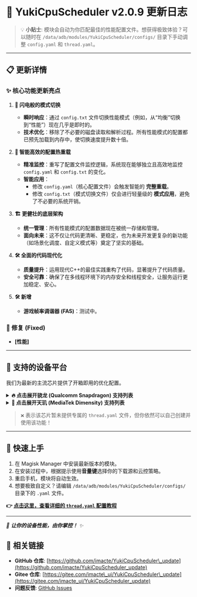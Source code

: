# 🚀 YukiCpuScheduler v2.0.9 更新日志

> 💡 **小贴士**: 模块会自动为你匹配最佳的性能配置文件。想获得极致体验？可以随时在 `/data/adb/modules/YukiCpuScheduler/configs/` 目录下手动调整 `config.yaml` 和 `thread.yaml`。

-----

## 📋 更新详情

### ✨ 核心功能更新亮点

1.  **🚀 闪电般的模式切换**
    * **瞬时响应**：通过 `config.txt` 文件切换性能模式（例如，从“均衡”切换到“性能”）现在几乎是即时的。
    * **技术优化**：移除了不必要的磁盘读取和解析过程。所有性能模式的配置都已预先加载到内存中，使切换速度提升数十倍。

2.  **🧠 智能高效的配置热重载**
    * **精准监控**：重写了配置文件监控逻辑，系统现在能够独立且高效地监控 `config.yaml` 和 `config.txt` 的变化。
    * **智能应用**：
        * 修改 `config.yaml`（核心配置文件）会触发智能的 **完整重载**。
        * 修改 `config.txt`（模式切换文件）仅会进行轻量级的 **模式应用**，避免了不必要的系统开销。

3.  **🏗️ 更健壮的底层架构**
    * **统一管理**：所有性能模式的配置数据现在被统一存储和管理。
    * **面向未来**：这不仅让代码更清晰、更稳定，也为未来开发更复杂的新功能（如场景化调度、自定义模式等）奠定了坚实的基础。

4.  **🛠️ 全面的代码现代化**
    * **质量提升**：运用现代C++的最佳实践重构了代码，显著提升了代码质量。
    * **安全可靠**：确保了在多线程环境下的内存安全和线程安全，让服务运行更加稳定、安心。

5.  **🛠️ 新增**
    * **游戏帧率调谐器 (FAS)**：测试中。

### 🔧 修复 (Fixed)

  - **[性能]** 

-----

## 📱 支持的设备平台

我们为最新的主流芯片提供了开箱即用的优化配置。

<details>
<summary><b>🔥 点击展开骁龙 (Qualcomm Snapdragon) 支持列表</b></summary>

| 处理器型号 | 主配置文件 | 线程配置文件 |
|---|---|---|
| 骁龙 8 至尊版 | ✅ | ❌ (即将支持) |
| 骁龙 8 Gen 3 (sm8650) | ✅ | ✅ |
| 骁龙 8 Gen 2 (sm8550) | ✅ | ✅ |
| 骁龙 8+ Gen 1 (sm8475) | ✅ | ❌ (即将支持) |
| 骁龙 8 Gen 1 (sm8450) | ✅ | ❌ (即将支持) |
| 骁龙 888 (sm8350) | ✅ | ❌ (即将支持) |
| 骁龙 870 (sm8250-ac) | ✅ | ❌ (即将支持) |
| 骁龙 855 (sm8150) | ✅ | ❌ (即将支持) |
| 骁龙 7+ Gen 2 (sm7475) | ✅ | ❌ (即将支持) |

</details>

<details>
<summary><b>💎 点击展开天玑 (MediaTek Dimensity) 支持列表</b></summary>

| 处理器型号 | 主配置文件 | 线程配置文件 |
|---|---|---|
| 天玑 9300 (mt6989) | ✅ | ❌ (即将支持) |
| 天玑 9200+ (mt6985z) | ✅ | ❌ (即将支持) |
| 天玑 9200 (mt6985) | ✅ | ❌ (即将支持) |
| 天玑 9000+ (mt6983z) | ✅ | ❌ (即将支持) |
| 天玑 9000 (mt6983) | ✅ | ❌ (即将支持) |
| 天玑 8100 (mt6895) | ✅ | ❌ (即将支持) |
| 天玑 6080 (mt6080) | ✅ | ❌ (即将支持) |

</details>

> `❌` 表示该芯片暂未提供专属的 `thread.yaml` 文件，但你依然可以自己创建并使用该功能！

-----

## 📖 快速上手

1.  在 Magisk Manager 中安装最新版本的模块。
2.  在安装过程中，根据提示使用**音量键**选择你的下载源和云控策略。
3.  重启手机，模块将自动生效。
4.  想要极致自定义？请编辑 `/data/adb/modules/YukiCpuScheduler/configs/` 目录下的 `.yaml` 文件。

**👉 [点击这里，查看详细的 `thread.yaml` 配置教程](https://www.google.com/search?q=%5Bhttps://github.com/imacte/YukiCpuScheduler_update%5D\(https://github.com/imacte/YukiCpuScheduler_update\))**

-----

*🌟 **让你的设备性能，由你掌控！** ✨*

## 🔗 相关链接

  - **GitHub 仓库**: [https://github.com/imacte/YukiCpuScheduler\_update](https://github.com/imacte/YukiCpuScheduler_update)
  - **Gitee 仓库**: [https://gitee.com/imacte\_ui/YukiCpuScheduler\_update](https://gitee.com/imacte_ui/YukiCpuScheduler_update)
  - **问题反馈**: [GitHub Issues](https://github.com/imacte/YukiCpuScheduler_update/issues)